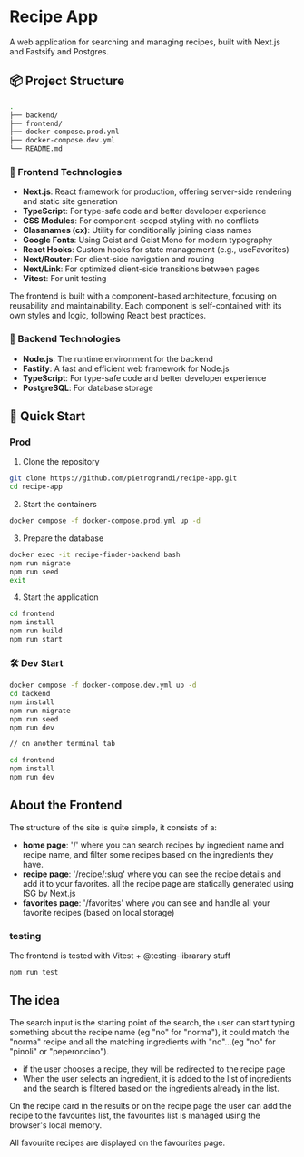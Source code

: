 # Recipe App

A web application for searching and managing recipes, built with Next.js and Fastsify and Postgres.

## 📦 Project Structure

```bash
.
├── backend/
├── frontend/
├── docker-compose.prod.yml
├── docker-compose.dev.yml
└── README.md
```

### 🔧 Frontend Technologies

- **Next.js**: React framework for production, offering server-side rendering and static site generation
- **TypeScript**: For type-safe code and better developer experience
- **CSS Modules**: For component-scoped styling with no conflicts
- **Classnames (cx)**: Utility for conditionally joining class names
- **Google Fonts**: Using Geist and Geist Mono for modern typography
- **React Hooks**: Custom hooks for state management (e.g., useFavorites)
- **Next/Router**: For client-side navigation and routing
- **Next/Link**: For optimized client-side transitions between pages
- **Vitest**: For unit testing

The frontend is built with a component-based architecture, focusing on reusability and maintainability. Each component is self-contained with its own styles and logic, following React best practices.

### 🔧 Backend Technologies

- **Node.js**: The runtime environment for the backend
- **Fastify**: A fast and efficient web framework for Node.js
- **TypeScript**: For type-safe code and better developer experience
- **PostgreSQL**: For database storage

## 🚀 Quick Start

### Prod

1. Clone the repository

```bash
git clone https://github.com/pietrograndi/recipe-app.git
cd recipe-app
```

2. Start the containers

```bash
docker compose -f docker-compose.prod.yml up -d

```

3. Prepare the database

```bash
docker exec -it recipe-finder-backend bash 
npm run migrate
npm run seed
exit
```

4. Start the application

```bash
cd frontend
npm install
npm run build
npm run start
```

### 🛠️ Dev Start

```bash
docker compose -f docker-compose.dev.yml up -d
cd backend
npm install
npm run migrate
npm run seed
npm run dev

// on another terminal tab

cd frontend
npm install
npm run dev
```

## About the Frontend

The structure of the site is quite simple, it consists of a:

- **home page**: '/' where you can search recipes by ingredient name and recipe name, and filter some recipes based on the ingredients they have.
- **recipe page**: '/recipe/:slug' where you can see the recipe details and add it to your favorites. all the recipe page are statically generated using ISG by Next.js
- **favorites page**: '/favorites' where you can see and handle all your favorite recipes (based on local storage)

### testing

The frontend is tested with Vitest + @testing-librarary stuff

```bash
npm run test
```

## The idea

The search input is the starting point of the search, the user can start typing something about the recipe name (eg "no" for "norma"), it could match the "norma" recipe and all the matching ingredients with "no"...(eg "no" for "pinoli" or "peperoncino").  

- if the user chooses a recipe, they will be redirected to the recipe page
- When the user selects an ingredient, it is added to the list of ingredients and the search is filtered based on the ingredients already in the list.

On the recipe card in the results or on the recipe page the user can add the recipe to the favourites list, the favourites list is managed using the browser's local memory.

All favourite recipes are displayed on the favourites page.
